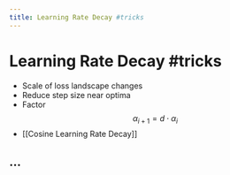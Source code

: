 ```yaml
---
title: Learning Rate Decay #tricks
---
```


# Learning Rate Decay #tricks
- Scale of loss landscape changes
- Reduce step size near optima
- Factor $$\alpha_{i+1} = d\cdot \alpha_i$$
- [[Cosine Learning Rate Decay]]

## …




























































































